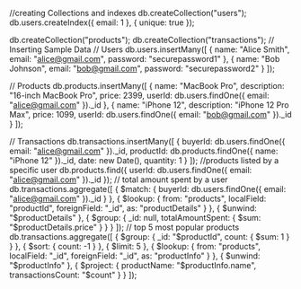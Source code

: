 //creating Collections and indexes 
db.createCollection("users");
db.users.createIndex({ email: 1 }, { unique: true });

db.createCollection("products");
db.createCollection("transactions");
// Inserting Sample Data 
// Users
db.users.insertMany([
  { name: "Alice Smith", email: "alice@gmail.com", password: "securepassword1" },
  { name: "Bob Johnson", email: "bob@gmail.com", password: "securepassword2" }
]);

// Products
db.products.insertMany([
  { name: "MacBook Pro", description: "16-inch MacBook Pro", price: 2399, userId: db.users.findOne({ email: "alice@gmail.com" })._id },
  { name: "iPhone 12", description: "iPhone 12 Pro Max", price: 1099, userId: db.users.findOne({ email: "bob@gmail.com" })._id }
]);

// Transactions
db.transactions.insertMany([
  { buyerId: db.users.findOne({ email: "alice@gmail.com" })._id, productId: db.products.findOne({ name: "iPhone 12" })._id, date: new Date(), quantity: 1 }
]);
//products listed by a specific user 
db.products.find({ userId: db.users.findOne({ email: "alice@gmail.com" })._id });
// total amount spent by a user
db.transactions.aggregate([
  { $match: { buyerId: db.users.findOne({ email: "alice@gmail.com" })._id } },
  { $lookup: { from: "products", localField: "productId", foreignField: "_id", as: "productDetails" } },
  { $unwind: "$productDetails" },
  { $group: { _id: null, totalAmountSpent: { $sum: "$productDetails.price" } } }
]);
// top 5 most popular products 
db.transactions.aggregate([
  { $group: { _id: "$productId", count: { $sum: 1 } } },
  { $sort: { count: -1 } },
  { $limit: 5 },
  { $lookup: { from: "products", localField: "_id", foreignField: "_id", as: "productInfo" } },
  { $unwind: "$productInfo" },
  { $project: { productName: "$productInfo.name", transactionsCount: "$count" } }
]);

